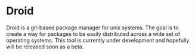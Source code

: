 # Droid

Droid is a git-based package manager for unix systems. The goal is to create a way
for packages to be easily distributed across a wide set of operating systems. This
tool is currently under development and hopefully will be released soon as a beta.
